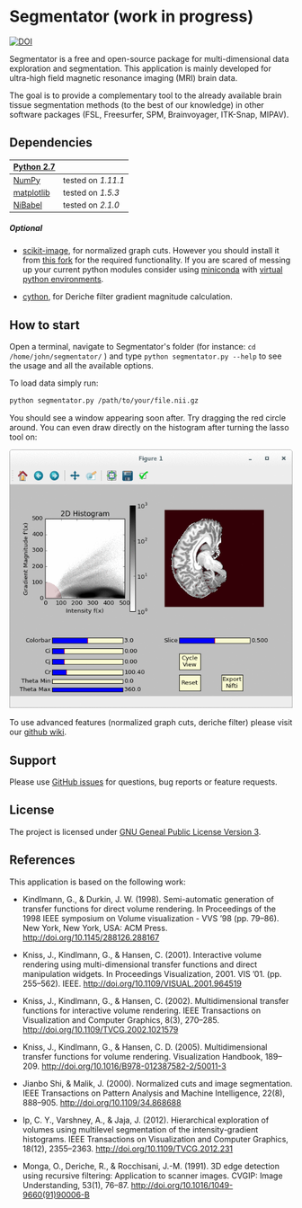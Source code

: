 # Segmentator (work in progress)
[![DOI](https://zenodo.org/badge/59303623.svg)](https://zenodo.org/badge/latestdoi/59303623)

Segmentator is a free and open-source package for multi-dimensional data exploration and segmentation. This application is mainly developed for ultra-high field magnetic resonance imaging (MRI) brain data.

The goal is to provide a complementary tool to the already available brain tissue segmentation methods (to the best of our knowledge) in other software packages (FSL, Freesurfer, SPM, Brainvoyager, ITK-Snap, MIPAV).

## Dependencies

| [Python 2.7](https://www.python.org/download/releases/2.7/)| |
|---|--- |
| [NumPy](http://www.numpy.org/) | tested on  *1.11.1* |
| [matplotlib](http://matplotlib.org/) | tested on *1.5.3* |
| [NiBabel](http://nipy.org/nibabel/) | tested on *2.1.0* |

##### Optional
- [scikit-image](http://scikit-image.org/), for normalized graph cuts. However you should install it from [this fork](https://github.com/ofgulban/scikit-image) for the required functionality. If you are scared of messing up your current python modules consider using [miniconda](http://conda.pydata.org/miniconda.html) with [virtual python environments](http://conda.pydata.org/docs/using/envs.html).

- [cython](http://cython.org/), for Deriche filter gradient magnitude calculation.

## How to start

Open a terminal, navigate to Segmentator's folder (for instance: `cd /home/john/segmentator/` ) and type ```python segmentator.py --help``` to see the usage and all the available options.

To load data simply run:
```bash
python segmentator.py /path/to/your/file.nii.gz
```

You should see a window appearing soon after. Try dragging the red circle around. You can even draw directly on the histogram after turning the lasso tool on:

![demo](images/animated.gif)

To use advanced features (normalized graph cuts, deriche filter) please visit our [github wiki](https://github.com/ofgulban/segmentator/wiki).

## Support

Please use [GitHub issues](https://github.com/ofgulban/segmentator/issues) for questions, bug reports or feature requests.


## License

The project is licensed under [GNU Geneal Public License Version 3](http://www.gnu.org/licenses/gpl.html).

## References

This application is based on the following work:

* Kindlmann, G., & Durkin, J. W. (1998). Semi-automatic generation of transfer functions for direct volume rendering. In Proceedings of the 1998 IEEE symposium on Volume visualization - VVS ’98 (pp. 79–86). New York, New York, USA: ACM Press. http://doi.org/10.1145/288126.288167

* Kniss, J., Kindlmann, G., & Hansen, C. (2001). Interactive volume rendering using multi-dimensional transfer functions and direct manipulation widgets. In Proceedings Visualization, 2001. VIS ’01. (pp. 255–562). IEEE. http://doi.org/10.1109/VISUAL.2001.964519

* Kniss, J., Kindlmann, G., & Hansen, C. (2002). Multidimensional transfer functions for interactive volume rendering. IEEE Transactions on Visualization and Computer Graphics, 8(3), 270–285. http://doi.org/10.1109/TVCG.2002.1021579

* Kniss, J., Kindlmann, G., & Hansen, C. D. (2005). Multidimensional transfer functions for volume rendering. Visualization Handbook, 189–209. http://doi.org/10.1016/B978-012387582-2/50011-3

* Jianbo Shi, & Malik, J. (2000). Normalized cuts and image segmentation. IEEE Transactions on Pattern Analysis and Machine Intelligence, 22(8), 888–905. http://doi.org/10.1109/34.868688

* Ip, C. Y., Varshney, A., & Jaja, J. (2012). Hierarchical exploration of volumes using multilevel segmentation of the intensity-gradient histograms. IEEE Transactions on Visualization and Computer Graphics, 18(12), 2355–2363. http://doi.org/10.1109/TVCG.2012.231

* Monga, O., Deriche, R., & Rocchisani, J.-M. (1991). 3D edge detection using recursive filtering: Application to scanner images. CVGIP: Image Understanding, 53(1), 76–87. http://doi.org/10.1016/1049-9660(91)90006-B
